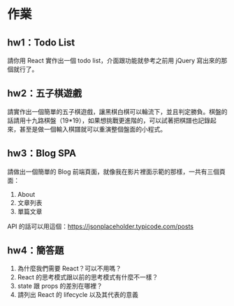 # 作業

## hw1：Todo List

請你用 React 實作出一個 todo list，介面跟功能就參考之前用 jQuery 寫出來的那個就行了。

## hw2：五子棋遊戲

請實作出一個簡單的五子棋遊戲，讓黑棋白棋可以輪流下，並且判定勝負。棋盤的話請用十九路棋盤（19*19），如果想挑戰更進階的，可以試著把棋譜也記錄起來，甚至是做一個輸入棋譜就可以重演整個盤面的小程式。

## hw3：Blog SPA

請做出一個簡單的 Blog 前端頁面，就像我在影片裡面示範的那樣，一共有三個頁面：

1. About
2. 文章列表
3. 單篇文章

API 的話可以用這個：https://jsonplaceholder.typicode.com/posts


## hw4：簡答題

1. 為什麼我們需要 React？可以不用嗎？
2. React 的思考模式跟以前的思考模式有什麼不一樣？
2. state 跟 props 的差別在哪裡？
3. 請列出 React 的 lifecycle 以及其代表的意義
